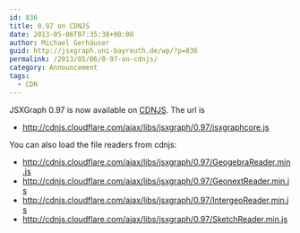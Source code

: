 ```yaml
---
id: 836
title: 0.97 on CDNJS
date: 2013-05-06T07:35:38+00:00
author: Michael Gerhäuser
guid: http://jsxgraph.uni-bayreuth.de/wp/?p=836
permalink: /2013/05/06/0-97-on-cdnjs/
category: Announcement
tags:
  - CDN
---
```

JSXGraph 0.97 is now available on [CDNJS](http://cdnjs.com/ "CDNJS"). The url is

* <http://cdnjs.cloudflare.com/ajax/libs/jsxgraph/0.97/jsxgraphcore.js>

You can also load the file readers from cdnjs:

*  <http://cdnjs.cloudflare.com/ajax/libs/jsxgraph/0.97/GeogebraReader.min.js>
*  <http://cdnjs.cloudflare.com/ajax/libs/jsxgraph/0.97/GeonextReader.min.js>
*  <http://cdnjs.cloudflare.com/ajax/libs/jsxgraph/0.97/IntergeoReader.min.js>
*  <http://cdnjs.cloudflare.com/ajax/libs/jsxgraph/0.97/SketchReader.min.js>